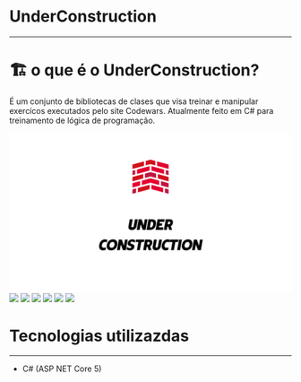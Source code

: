 # UnderConstruction 
---
# 🏗 o que é o UnderConstruction?
É um conjunto de bibliotecas de clases que visa treinar e manipular exercícos executados pelo site Codewars. Atualmente feito em C# para treinamento de lógica de programação.

 <img src="./Underconstruction.png" alt="aunderconstruction"/>


  <div> 
  <a href="https://www.youtube.com/user/cursosemvideo" target="_blank"><img src="https://img.shields.io/badge/YouTube-FF0000?style=for-the-badge&logo=youtube&logoColor=white" target="_blank"></a>
  <a href="https://instagram.com/lluasalvestr" target="_blank"><img src="https://img.shields.io/badge/-Instagram-%23E4405F?style=for-the-badge&logo=instagram&logoColor=white" target="_blank"></a>
  <a href = "mailto:lucasryanalves@gmail.com"><img src="https://img.shields.io/badge/-Gmail-%23333?style=for-the-badge&logo=gmail&logoColor=white" target="_blank"></a>
  <a href="https://www.linkedin.com/in/lucas-alves-55b925182/" target="_blank"><img src="https://img.shields.io/badge/-LinkedIn-%230077B5?style=for-the-badge&logo=linkedin&logoColor=white" target="_blank"></a>
  <a href="https://www.twitch.tv/calivem" target="_blank"><img src="https://img.shields.io/badge/Twitch-9146FF?style=for-the-badge&logo=twitch&logoColor=white" target="_blank"></a>
 <img src="https://img.shields.io/github/watchers/Ryanlucass/MoviesApi?style=social" target="-blank">
</div>

 # Tecnologias utilizazdas 
  ---
- C# (ASP NET Core 5)
